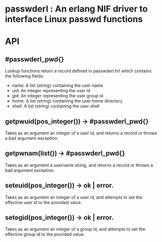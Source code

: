 # passwderl : An erlang NIF driver to interface Linux passwd functions

API
===

#passwderl_pwd{}
----------------

Lookup functions return a record defined in passwderl.hrl which
contains the following fields:

 - name: A list (string) containing the user name
 - uid: An integer representing the user id
 - gid: An integer representing the user group id
 - home: A list (string) containing the user home directory
 - shell: A list (string) containing the user shell

getpwuid(pos_integer()) -> #passwderl_pwd{}
--------------------------------------------

Takes as an argument an integer of a user id, and returns a record
or throws a bad argument exception.

getpwnam(list()) -> #passwderl_pwd{}
-------------------------------------

Takes as an argument a username string, and returns a record
or throws a bad argument exception.

seteuid(pos_integer()) -> ok | error.
-------------------------------------

Takes as an argument an integer of a user id, and attempts
to set the effective user id to the provided value.

setegid(pos_integer()) -> ok | error.
-------------------------------------

Takes as an argument an integer of a group id, and attempts
to set the effective group id to the provided value.
